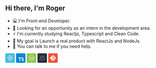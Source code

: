 ## Hi there, I'm Roger

- :computer: I'm Front-end Developer.
- :eyes: Looking for an opportunity as an intern in the development area.
- :zap: I'm currently studying Reactjs, Typescript and Clean Code.
- :rocket: My goal is Launch a real product with ReactJs and NodeJs.
- 💬 You can talk to me if you need help.

<p align="left">
  <img src="assets/reactjs.svg" width="30" height="30"/>
  <img src="assets/typescript.svg" width="30" height="30"/>
  <img src="assets/node.svg" width="30" height="30"/>
  <img src="assets/electron.svg" width="30" height="30"/>
  <img src="assets/git.svg" width="30" height="30"/>
</p>
